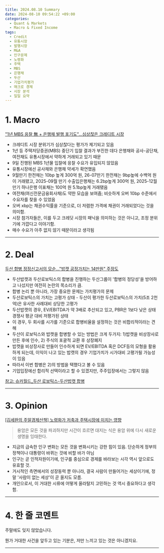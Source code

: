 ```yaml
---
title: 2024.08.10 Summary
date: 2024-08-10 09:54:22 +09:00
categories:
  - Quant & Markets
  - Macro & Fixed Income
tags:
  - Credit
  - 유통시장
  - 발행시장
  - M&A
  - 인구문제
  - 노령화
  - 주택
  - MBS
  - 은행채
  - 두산
  - 기업가치평가
  - 매크로 경제
  - 시장 분석
  - 일일 요약
---
```


# 1. Macro

["1년 MBS 응찰 無 + 은행채 발행 포기도"...심상찮은 크레디트 시장](https://news.einfomax.co.kr/news/articleView.html?idxno=4320777)

- 크레디트 시장 분위기가 심상찮다는 평가가 제기되고 있음
- 1년 등 주택저당증권(MBS) 중단기 입찰 결과가 부진한 데다 은행채와 공사-공단채, 여전채도 유통시장에서 약하게 거래되고 있기 때문
- 9일 진행된 MBS 1년물 입찰에 응찰 수요가 유입되지 않았음
- 유통시장에선 공사채와 은행채 약세가 확연했음
- 9월만기 한전채는 10bp 높게 300억 원, 26-07만기 한전채는 9bp높에 수백억 원이 거래됐고, 2025-09월 만기 수출입은행채는 6.2bp높게 300억 원, 2025-12월 만기 하나은행 이표채는 100억 원 5.1bp높게 거래됐음
- 여전채(여신전문금융회사채)도 약한 모습을 보여줌; 비슷하게 오버 10bp 수준에서 수요자를 찾을 수 있었음
- 오버 xbp는 채권수익률을 기준으로, 더 저렴한 가격에 채권이 거래되었다는 것을 의미함.
- 시장 참가자들은, 이를 두고 크레딧 시장의 패닉을 의미하는 것은 아니고, 조정 분위기에 가깝다고 이야기함.
- 매수 수요가 아주 없지 않기 때문이라고 생각됨

---

# 2. Deal

[두산 합병 정정신고서의 모순..."밥캣 공정가치는 14만원" 주장도](https://news.einfomax.co.kr/news/articleView.html?idxno=4320527)

- 두산밥캣과 두산로보틱스의 합병을 진행하는 두산그룹이 '합병의 정당성'을 방어하고 나섰지만 여전히 논란의 목소리가 큼.
- 합병 논리 뿐 아니라, 가장 중요한 문제는 가치평가의 문제
- 두산로보틱스의 가치는 고평가 상태 - 두산이 평가한 두산로보틱스의 가치(5조 2천억)은 유사한 사례대비 상당한 고평가
- 두산밥캣의 경우, EV/EBITDA가 약 3배로 추산되고 있고, PBR은 1보다 낮은 상태 경쟁사 평균 대비 저평가된 상태
- 이 경우, 두 회사를 시가를 기준으로 합병비율을 설정하는 것은 비합리적이라는 견해
- 두산이 로보틱스와 밥캣을 합병할 수 있는 방법은 크게 두가지: 1)밥캣을 비상장사로 만든 후에 인수, 2) 주식의 포괄적 교환 후 상장폐지
- 밥캣을 비상장사로 만들어 인수하게 되면 EV/EBITDA 혹은 DCF등의 모형을 활용하게 되는데, 이익이 나고 있는 밥캣의 경우 기업가치가 시가대비 고평가될 가능성이 있음
- 따라서 이번 합병은 2)의 방법을 택했다고 볼 수 있음
- 기업입장에선 합리적 선택이라고 할 수 있겠지만, 주주입장에서는 그렇지 않음

[참고: 슈카월드_두산 로보틱스-두산밥캣 합병](https://youtu.be/DSVQJjj6q6w?si=H5WilFhL2n1m3iyK)


---

# 3. Opinion

[[김세완의 주말경제산책] 노령화가 저축과 주택시장에 미치는 영향](https://www.mk.co.kr/news/contributors/11089278)

> 용암은 모든 것을 파괴하지만 시간이 흐르면 대지는 식은 용암 위에 다시 새로운 생명을 잉태한다.

- 지금의 급속한 인구 변화는 모든 것을 변화시키는 강한 힘이 있음. 단순하게 정부의 정책이나 대통령이 바뀌는 것에 비할 바가 아님
- 인구는 곧 인적자원이기에, 인구를 중심으로 경제를 바라보는 시각 역시 앞으로도 유효할 것.
- 거시적인 측면에서의 성장동력 뿐 아니라, 결국 사람이 만들어가는 세상이기에, 정말 '사람이 없는 세상'이 곧 올지도 모름.
- 개인으로서, 이 거대한 시류에 어떻게 올라탈지 고민하는 것 역시 중요하다고 생각함.

---

# 4. 한 줄 코멘트

주말에도 잊지 않았습니다.

뭔가 거대한 사건을 앞두고 있는 기분은, 저만 느끼고 있는 것은 아니겠지요.

---